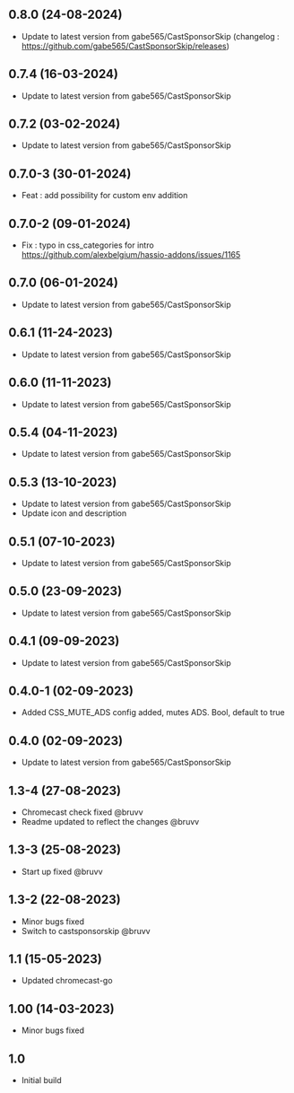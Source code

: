 
## 0.8.0 (24-08-2024)
- Update to latest version from gabe565/CastSponsorSkip (changelog : https://github.com/gabe565/CastSponsorSkip/releases)

## 0.7.4 (16-03-2024)
- Update to latest version from gabe565/CastSponsorSkip

## 0.7.2 (03-02-2024)

- Update to latest version from gabe565/CastSponsorSkip
## 0.7.0-3 (30-01-2024)

- Feat : add possibility for custom env addition

## 0.7.0-2 (09-01-2024)

- Fix : typo in css_categories for intro https://github.com/alexbelgium/hassio-addons/issues/1165

## 0.7.0 (06-01-2024)

- Update to latest version from gabe565/CastSponsorSkip
## 0.6.1 (11-24-2023)

- Update to latest version from gabe565/CastSponsorSkip

## 0.6.0 (11-11-2023)

- Update to latest version from gabe565/CastSponsorSkip

## 0.5.4 (04-11-2023)

- Update to latest version from gabe565/CastSponsorSkip
## 0.5.3 (13-10-2023)

- Update to latest version from gabe565/CastSponsorSkip
- Update icon and description

## 0.5.1 (07-10-2023)

- Update to latest version from gabe565/CastSponsorSkip

## 0.5.0 (23-09-2023)

- Update to latest version from gabe565/CastSponsorSkip

## 0.4.1 (09-09-2023)

- Update to latest version from gabe565/CastSponsorSkip
## 0.4.0-1 (02-09-2023)

- Added CSS_MUTE_ADS config added, mutes ADS. Bool, default to true
## 0.4.0 (02-09-2023)

- Update to latest version from gabe565/CastSponsorSkip
## 1.3-4 (27-08-2023)

- Chromecast check fixed @bruvv
- Readme updated to reflect the changes @bruvv
## 1.3-3 (25-08-2023)

- Start up fixed @bruvv
## 1.3-2 (22-08-2023)

- Minor bugs fixed
- Switch to castsponsorskip @bruvv
## 1.1 (15-05-2023)

- Updated chromecast-go
## 1.00 (14-03-2023)

- Minor bugs fixed
## 1.0

- Initial build
